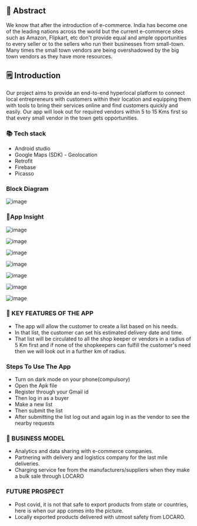 ## 📄 Abstract
 We know that after the introduction of e-commerce. India has become one of the leading nations across the world but the current e-commerce sites such as Amazon, Flipkart, etc don't provide equal and ample opportunities to every seller or to the sellers who run their businesses from small-town. Many times the small town vendors are being overshadowed by the big town vendors as they have more resources.  
## 🗒️ Introduction
Our project aims to provide an end-to-end hyperlocal platform to connect local entrepreneurs with customers within their location and equipping them with tools to bring their services online and find customers quickly and easily. Our app will look out for required vendors within 5 to 15 Kms first so that every small vendor in the town gets opportunities.
### 📚 Tech stack
- Android studio
- Google Maps (SDK) - Geolocation
- Retrofit
- Firebase
- Picasso
###  Block Diagram
![image](https://user-images.githubusercontent.com/80596385/116772778-cac58980-aa6e-11eb-81c4-c57b12e4db5e.png)
### 👀App Insight
![image](https://user-images.githubusercontent.com/80596385/116822599-47568600-ab9d-11eb-808d-f3c06621c40d.png)

![image](https://user-images.githubusercontent.com/80596385/116773411-e0d54900-aa72-11eb-980e-54bf2d1c3f84.png)

![image](https://user-images.githubusercontent.com/80596385/116773415-ecc10b00-aa72-11eb-96b8-209f6b576e8a.png)

![image](https://user-images.githubusercontent.com/80596385/116773423-f6e30980-aa72-11eb-96b2-4091d9df0afb.png)

![image](https://user-images.githubusercontent.com/80596385/116773430-fe0a1780-aa72-11eb-9be6-97668e38b53a.png)

![image](https://user-images.githubusercontent.com/80596385/116773435-04988f00-aa73-11eb-9c97-95d08447943a.png)

![image](https://user-images.githubusercontent.com/80596385/116773487-19752280-aa73-11eb-821c-888edfac246a.png)


### 🔑 KEY FEATURES OF THE APP
- The app will allow the customer to create a list based on his needs.
- In that list, the customer can set his estimated delivery date and time. 
- That list will be circulated to all the shop keeper or vendors in a radius of 5 Km first and if none of the shopkeepers can fulfill the customer's need then we will look out in a further km of radius.

### Steps To Use The App
- Turn on dark mode on your phone(compulsory) 
- Open the Apk file
- Register through your Gmail id
- Then log in as a buyer
- Make a new list
- Then submit the list
- After submitting the list log out and again log in as the vendor to see the nearby requests
### 🌈 BUSINESS MODEL
- Analytics and data sharing with e-commerce companies.
- Partnering with delivery and logistics company for the last mile deliveries.
- Charging service fee from the manufacturers/suppliers when they make a bulk sale through LOCARO
### FUTURE PROSPECT
- Post covid, it is not that safe to export products from state or countries, here is when our app comes into the picture.
- Locally exported products delivered with utmost safety from LOCARO. 
